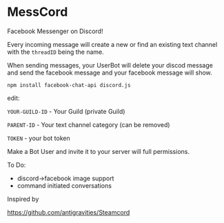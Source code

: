 # MessCord
Facebook Messenger on Discord!

Every incoming message will create a new or find an existing text channel with the `threadID` being the name. 

When sending messages, your UserBot will delete your discod message and send the facebook message and your facebook message will show.

`npm install facebook-chat-api discord.js`

edit:

`YOUR-GUILD-ID` - Your Guild (private Guild)

`PARENT-ID` - Your text channel category (can be removed)

`TOKEN` - your bot token


Make a Bot User and invite it to your server will full permissions.

To Do:
* discord->facebook image support
* command initiated conversations

Inspired by

https://github.com/antigravities/Steamcord
